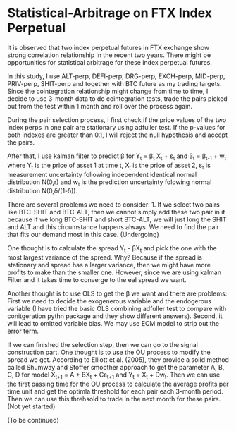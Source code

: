 # Statistical-Arbitrage on FTX Index Perpetual

It is observed that two index perpetual futures in FTX exchange show strong correlation relationship in the recent two years. There might be opportunities for statistical arbitrage for these index perpetual futures.

In this study, I use ALT-perp, DEFI-perp, DRG-perp, EXCH-perp, MID-perp, PRIV-perp, SHIT-perp and together with BTC future as my trading targets. Since the cointegration relationship
might change from time to time, I decide to use 3-month data to do cointegration tests, trade the pairs picked out from the test within 1 month and roll over the process again.

During the pair selection process, I first check if the price values of the two index perps in one pair are stationary using adfuller test. If the p-values for both indexes are greater than 0.1, I will reject the null hypothesis and accept the pairs. 

After that, I use kalman filter to predict &beta; for Y<sub>t</sub> = &beta;<sub>t</sub> X<sub>t</sub> + &epsilon;<sub>t</sub> and &beta;<sub>t</sub> = &beta;<sub>t-1</sub> + w<sub>t</sub> where Y<sub>t</sub> is the price of asset 1 at time t, X<sub>t</sub> is the price of asset 2, &epsilon;<sub>t</sub> is measurement uncertainty following independent identical normal distribution N(0,r) and w<sub>t</sub> is the prediction uncertainty folowing normal distribution N(0,&delta;/(1-&delta;)).   

There are several problems we need to consider: 1. If we select two pairs like BTC-SHIT and BTC-ALT, then we cannot simply add these two pair in it because if we long BTC-SHIT and short BTC-ALT, we will just long the SHIT and ALT and this circumstance happens always. We need to find the pair that fits our demand most in this case. (Undergoing)

One thought is to calculate the spread Y<sub>t</sub> - &beta;X<sub>t</sub> and pick the one with the most largest variance of the spread. Why? Because if the spread is stationary and spread has a larger variance, then we might have more profits to make than the smaller one. However, since we are using kalman Filter and it takes time to converge to the eal spread we want. 

Another thought is to use OLS to get the &beta; we want and there are problems: First we need to decide the exogenerous variable and the endogerous variable (I have tried the basic OLS combining adfuller test to compare with conitgeration pythn package and they show different answers). Second, it will lead to omitted variable bias. We may use ECM model to strip out the error term. 

If we can finished the selection step, then we can go to the signal construction part. One thought is to use the OU process to modify the spread we get. According to Elliott et al. (2005), they provide a solid method called Shumway and Stoffer smoother approach to get the parameter A, B, C, D for model X<sub>t+1</sub> = A + BX<sub>t</sub> + C&epsilon;<sub>t+1</sub> and Y<sub>t</sub> = X<sub>t</sub> + Dw<sub>t</sub>. Then we can use the first passing time for the OU process to calculate the average profits per time unit and get the optimla threshold for each pair each 3-month period. Then we can use this threhsold to trade in the next month for these pairs. (Not yet started)

(To be continued)
